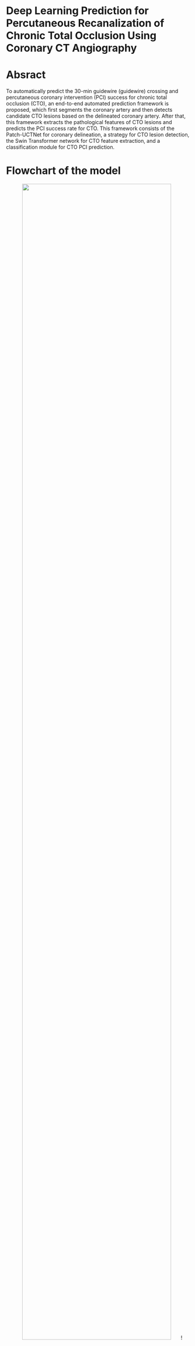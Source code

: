 # Deep Learning Prediction for Percutaneous Recanalization of Chronic Total Occlusion Using Coronary CT Angiography

# Absract
To automatically predict the 30-min guidewire (guidewire) crossing and percutaneous coronary intervention (PCI) success for chronic total occlusion (CTO), an end-to-end automated prediction framework is proposed, which first segments the coronary artery and then detects candidate CTO lesions based on the delineated coronary artery. After that, this framework extracts the pathological features of CTO lesions and predicts the PCI success rate for CTO. This framework consists of the Patch-UCTNet for coronary delineation, a strategy for CTO lesion detection, the Swin Transformer network for CTO feature extraction, and a classification module for CTO PCI prediction.

# Flowchart of the model
<div align="center">    
<img src="[https://user-images.githubusercontent.com/64700979/194312703-2a28018f-a050-4413-8917-98e181258954.png](https://github-production-user-asset-6210df.s3.amazonaws.com/143240318/263461681-5574e1a0-ce98-4b2f-990b-c01460691334.png)" height="90%" width="90%" />
  ![flow_chart](https://github.com/FSciencer/CTO-model/assets/143240318/5574e1a0-ce98-4b2f-990b-c01460691334)

</div>

# Requirements
```python=3.7.1 torch=1.7.0```
